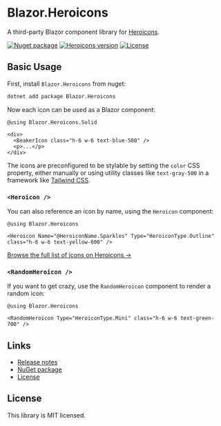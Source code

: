 # Blazor.Heroicons

A third-party Blazor component library for [Heroicons](https://heroicons.com).

[![Nuget package](https://img.shields.io/nuget/v/Blazor.Heroicons?style=flat-square&logo=nuget)](https://www.nuget.org/packages/Blazor.Heroicons)
[![Heroicons version](https://img.shields.io/badge/heroicons-v2.1.1-informational?style=flat-square)](https://github.com/tailwindlabs/heroicons/releases/tag/v2.1.1)
[![License](https://img.shields.io/github/license/tmcknight/Blazor.Heroicons?style=flat-square)](LICENSE)

## Basic Usage

First, install `Blazor.Heroicons` from nuget:

```sh
dotnet add package Blazor.Heroicons
```

Now each icon can be used as a Blazor component:

```razor
@using Blazor.Heroicons.Solid

<div>
  <BeakerIcon class="h-6 w-6 text-blue-500" />
  <p>...</p>
</div>
```

The icons are preconfigured to be stylable by setting the `color` CSS property, either manually or using utility classes like `text-gray-500` in a framework like [Tailwind CSS](https://tailwindcss.com/).

### `<Heroicon />`

You can also reference an icon by name, using the `Heroicon` component:

```razor
@using Blazor.Heroicons

<Heroicon Name="@HeroiconName.Sparkles" Type="HeroiconType.Outline" class="h-6 w-6 text-yellow-600" />
```

[Browse the full list of icons on Heroicons &rarr;](https://heroicons.com)

### `<RandomHeroicon />`

If you want to get crazy, use the `RandomHeroicon` component to render a random icon:

```razor
@using Blazor.Heroicons

<RandomHeroicon Type="HeroiconType.Mini" class="h-6 w-6 text-green-700" />
```

## Links

- [Release notes](https://github.com/tmcknight/Blazor.Heroicons/releases)
- [NuGet package](https://www.nuget.org/packages/Blazor.Heroicons)
- [License](https://github.com/tmcknight/Blazor.Heroicons/blob/main/LICENSE)

## License

This library is MIT licensed.
